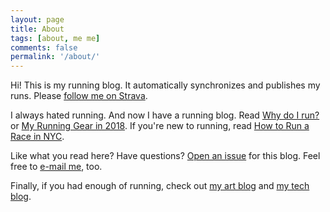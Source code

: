 ```yaml
---
layout: page
title: About
tags: [about, me me]
comments: false
permalink: '/about/'
---
```


Hi! This is my running blog. It automatically synchronizes and publishes my runs. Please [follow me on Strava](https://www.strava.com/athletes/dblockdotorg).

I always hated running. And now I have a running blog. Read [Why do I run?](/2017/10/01/why-do-i-run.html) or [My Running Gear in 2018](/2018/03/04/my-running-gear-in-2018.html). If you're new to running, read [How to Run a Race in NYC](/2018/03/17/how-to-run-a-race-in-nyc-financials-charity.html).

Like what you read here? Have questions? <a href='https://github.com/dblock/run.dblock.org/issues/new'>Open an issue</a> for this blog. Feel free to <a href='mailto:dblock@dblock.org'>e-mail me</a>, too.

Finally, if you had enough of running, check out [my art blog](http://art.dblock.org) and [my tech blog](http://code.dblock.org).
